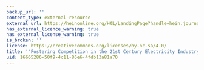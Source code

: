 ```yaml
---
backup_url: ''
content_type: external-resource
external_url: https://heinonline.org/HOL/LandingPage?handle=hein.journals/helf40&div=7&id=&page=
has_external_licence_warning: true
has_external_license_warning: true
is_broken: ''
license: https://creativecommons.org/licenses/by-nc-sa/4.0/
title: '"Fostering Competition in the 21st Century Electricity Industry."'
uid: 16665286-50f9-4c11-86e6-4fdb13a81a70
---
```

